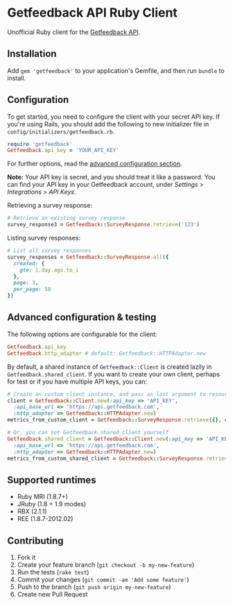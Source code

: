 # Getfeedback API Ruby Client

Unofficial Ruby client for the [Getfeedback API](https://github.com/getfeedback/knowledge-base/wiki/API-for-export-CSV,-JSON).

## Installation

Add `gem 'getfeedback'` to your application's Gemfile, and then run `bundle` to install.

## Configuration

To get started, you need to configure the client with your secret API key. If you're using Rails, you should add the following to new initializer file in `config/initializers/getfeedback.rb`.

```ruby
require 'getfeedback'
Getfeedback.api_key = 'YOUR_API_KEY'
```

For further options, read the [advanced configuration section](#advanced-configuration).

**Note:** Your API key is secret, and you should treat it like a password. You can find your API key in your Getfeedback account, under *Settings* > *Integrations* > *API Keys*.


Retrieving a survey response:

```ruby
# Retrieve an existing survey response
survey_response3 = Getfeedback::SurveyResponse.retrieve('123')
```

Listing survey responses:

```ruby
# List all survey responses
survey_responses = Getfeedback::SurveyResponse.all({
  created: {
    gte: 1.day.ago.to_i
  },
  page: 3,
  per_page: 50
})
```

## <a name="advanced-configuration"></a> Advanced configuration & testing

The following options are configurable for the client:

```ruby
Getfeedback.api_key
Getfeedback.http_adapter # default: Getfeedback::HTTPAdapter.new
```

By default, a shared instance of `Getfeedback::Client` is created lazily in `Getfeedback.shared_client`. If you want to create your own client, perhaps for test or if you have multiple API keys, you can:

```ruby
# Create an custom client instance, and pass as last argument to resource actions
client = Getfeedback::Client.new(:api_key => 'API_KEY',
  :api_base_url => 'https://api.getfeedback.com',
  :http_adapter => Getfeedback::HTTPAdapter.new)
metrics_from_custom_client = Getfeedback::SurveyResponse.retrieve({}, client)

# Or, you can set Getfeedback.shared_client yourself
Getfeedback.shared_client = Getfeedback::Client.new(:api_key => 'API_KEY',
  :api_base_url => 'https://api.getfeedback.com',
  :http_adapter => Getfeedback::HTTPAdapter.new)
metrics_from_custom_shared_client = Getfeedback::SurveyResponse.retrieve
```

## Supported runtimes

- Ruby MRI (1.8.7+)
- JRuby (1.8 + 1.9 modes)
- RBX (2.1.1)
- REE (1.8.7-2012.02)

## Contributing

1. Fork it
2. Create your feature branch (`git checkout -b my-new-feature`)
3. Run the tests (`rake test`)
4. Commit your changes (`git commit -am 'Add some feature'`)
5. Push to the branch (`git push origin my-new-feature`)
6. Create new Pull Request
